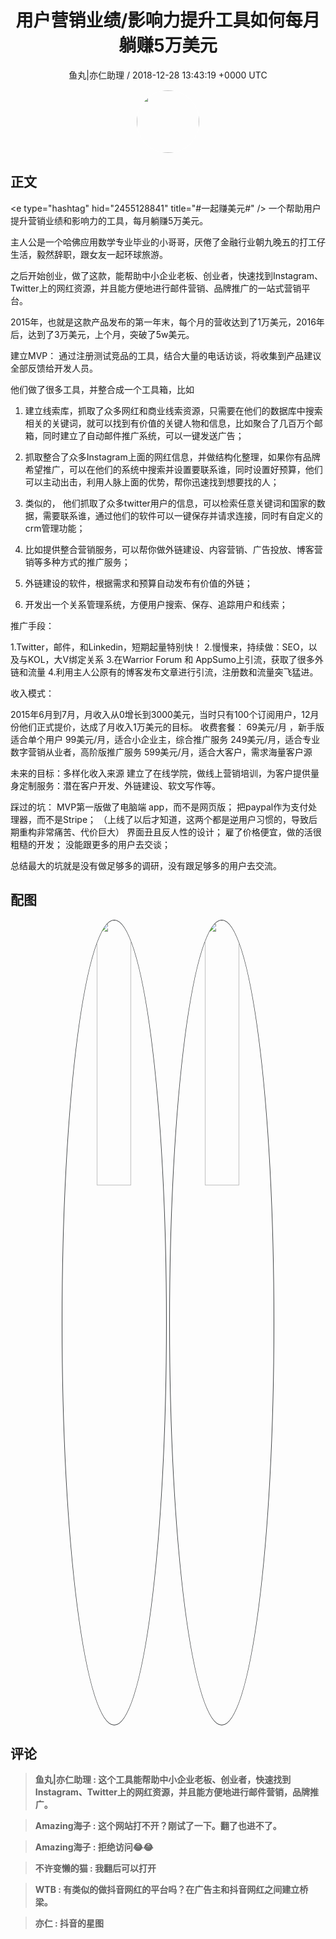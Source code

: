 <h1 align="center">用户营销业绩/影响力提升工具如何每月躺赚5万美元</h1>
<p align="center">
    <a>鱼丸|亦仁助理 / 2018-12-28 13:43:19 &#43;0000 UTC</a>
</p>

<div align="center">
    <img src="https://images.zsxq.com/FtTHJfWYtR2To4jzwGiUQdhHaRRa?e=1590940799&amp;token=kIxbL07-8jAj8w1n4s9zv64FuZZNEATmlU_Vm6zD:AMY_BShrw-7TP6Fmqq7D-Deyytw=" width="100" height="100" style="border:1px solid;border-radius:50%; color:#ffffff"/>
</div>

## 正文

<div>
&lt;e type=&#34;hashtag&#34; hid=&#34;2455128841&#34; title=&#34;#一起赚美元#&#34; /&gt; 
一个帮助用户提升营销业绩和影响力的工具，每月躺赚5万美元。

主人公是一个哈佛应用数学专业毕业的小哥哥，厌倦了金融行业朝九晚五的打工仔生活，毅然辞职，跟女友一起环球旅游。

之后开始创业，做了这款，能帮助中小企业老板、创业者，快速找到Instagram、Twitter上的网红资源，并且能方便地进行邮件营销、品牌推广的一站式营销平台。

 2015年，也就是这款产品发布的第一年末，每个月的营收达到了1万美元，2016年后，达到了3万美元，上个月，突破了5w美元。

建立MVP：
通过注册测试竞品的工具，结合大量的电话访谈，将收集到产品建议全部反馈给开发人员。

他们做了很多工具，并整合成一个工具箱，比如
1. 建立线索库，抓取了众多网红和商业线索资源，只需要在他们的数据库中搜索相关的关键词，就可以找到有价值的关键人物和信息，比如聚合了几百万个邮箱，同时建立了自动邮件推广系统，可以一键发送广告；

2. 抓取整合了众多Instagram上面的网红信息，并做结构化整理，如果你有品牌希望推广，可以在他们的系统中搜索并设置要联系谁，同时设置好预算，他们可以主动出击，利用人脉上面的优势，帮你迅速找到想要找的人；

3. 类似的， 他们抓取了众多twitter用户的信息，可以检索任意关键词和国家的数据，需要联系谁，通过他们的软件可以一键保存并请求连接，同时有自定义的crm管理功能；

4. 比如提供整合营销服务，可以帮你做外链建设、内容营销、广告投放、博客营销等多种方式的推广服务；

5. 外链建设的软件，根据需求和预算自动发布有价值的外链；

6. 开发出一个关系管理系统，方便用户搜索、保存、追踪用户和线索；

推广手段：

1.Twitter，邮件，和Linkedin，短期起量特别快！
2.慢慢来，持续做：SEO，以及与KOL，大V绑定关系
3.在Warrior Forum 和 AppSumo上引流，获取了很多外链和流量
4.利用主人公原有的博客发布文章进行引流，注册数和流量突飞猛进。

收入模式：

2015年6月到7月，月收入从0增长到3000美元，当时只有100个订阅用户，12月份他们正式提价，达成了月收入1万美元的目标。
收费套餐：
69美元/月 ，新手版适合单个用户
99美元/月，适合小企业主，综合推广服务
249美元/月，适合专业数字营销从业者，高阶版推广服务
599美元/月，适合大客户，需求海量客户源

未来的目标：多样化收入来源
建立了在线学院，做线上营销培训，为客户提供量身定制服务：潜在客户开发、外链建设、软文写作等。

踩过的坑：
MVP第一版做了电脑端 app，而不是网页版；
把paypal作为支付处理器，而不是Stripe；
（上线了以后才知道，这两个都是逆用户习惯的，导致后期重构非常痛苦、代价巨大）
界面丑且反人性的设计；
雇了价格便宜，做的活很粗糙的开发；
没能跟更多的用户去交谈；

总结最大的坑就是没有做足够多的调研，没有跟足够多的用户去交流。
</div>

## 配图
<div class="image" align="center">

<img src="https://images.zsxq.com/FhQIVEgZOCtwrX51wSOlnRe-pLF7?imageMogr2/auto-orient/thumbnail/800x/format/jpg/blur/1x0/quality/75&amp;e=1590940799&amp;token=kIxbL07-8jAj8w1n4s9zv64FuZZNEATmlU_Vm6zD:ypRZMhVcFlg-yXe7hYEyQb4ETtk=" width="33%" height="33%" style="border:1px solid;border-radius:50%; color:#3c3f41"/>

<img src="https://images.zsxq.com/FiVMos4kEB3rYtBmYqEU_Oi9Rkq9?imageMogr2/auto-orient/thumbnail/800x/format/jpg/blur/1x0/quality/75&amp;e=1590940799&amp;token=kIxbL07-8jAj8w1n4s9zv64FuZZNEATmlU_Vm6zD:s2EQLE2ku9cL78rLlTQipW4DBwo=" width="33%" height="33%" style="border:1px solid;border-radius:50%; color:#3c3f41"/>

</div>

## 评论

<div align="left">
<div>

<blockquote >
<span> <strong>鱼丸|亦仁助理 : 这个工具能帮助中小企业老板、创业者，快速找到Instagram、Twitter上的网红资源，并且能方便地进行邮件营销，品牌推广。 </strong></span>
</blockquote>

<blockquote >
<span> <strong>Amazing海子 : 这个网站打不开？刚试了一下。翻了也进不了。 </strong></span>
</blockquote>

<blockquote >
<span> <strong>Amazing海子 : 拒绝访问😂😂 </strong></span>
</blockquote>

<blockquote >
<span> <strong>不许变懒的猫 : 我翻后可以打开 </strong></span>
</blockquote>

<blockquote >
<span> <strong>WTB : 有类似的做抖音网红的平台吗？在广告主和抖音网红之间建立桥梁。 </strong></span>
</blockquote>

<blockquote >
<span> <strong>亦仁 : 抖音的星图 </strong></span>
</blockquote>

</div>
</div>